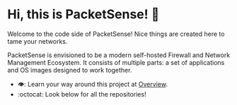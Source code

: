 # Hi, this is PacketSense! :wave:

Welcome to the code side of PacketSense! Nice things are created here to tame your networks.

PacketSense is envisioned to be a modern self-hosted Firewall and Network Management Ecosystem.
It consists of multiple parts: a set of applications and OS images designed to work together.

* 👁️: Learn your way around this project at [Overview](https://github.com/packetsense/.github/docs/whatiswhere.md).
* :octocat: Look below for all the repositories!

